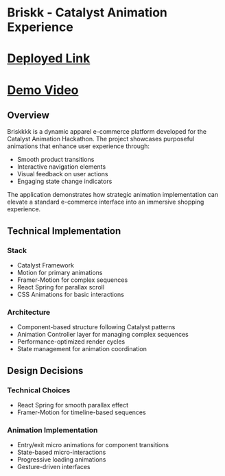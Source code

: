 # Briskk - Catalyst Animation Experience

# [Deployed Link](https://briskk-apparels.vercel.app/)

# [Demo Video](https://drive.google.com/file/d/1fqwsPBQaUMObhARK-P5xx4JSD-vvWq1B/view?usp=sharing)

## Overview

Briskkkk is a dynamic apparel e-commerce platform developed for the Catalyst Animation Hackathon. The project showcases purposeful animations that enhance user experience through:

- Smooth product transitions
- Interactive navigation elements
- Visual feedback on user actions
- Engaging state change indicators

The application demonstrates how strategic animation implementation can elevate a standard e-commerce interface into an immersive shopping experience.

## Technical Implementation
### Stack
- Catalyst Framework
- Motion for primary animations
- Framer-Motion for complex sequences
- React Spring for parallax scroll
- CSS Animations for basic interactions

### Architecture
- Component-based structure following Catalyst patterns
- Animation Controller layer for managing complex sequences
- Performance-optimized render cycles
- State management for animation coordination

## Design Decisions
### Technical Choices
- React Spring for smooth parallax effect
- Framer-Motion for timeline-based sequences

### Animation Implementation
- Entry/exit micro animations for component transitions
- State-based micro-interactions
- Progressive loading animations
- Gesture-driven interfaces
